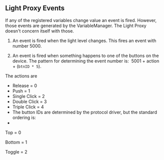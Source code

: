 ## Light Proxy Events

If any of the registered variables change value an event is fired. However, those events are generated by the VariableManager. The Light Proxy doesn't concern itself with those.

1. An event is fired when the light level changes. This fires an event with number 5000.

2. An event is fired when something happens to one of the buttons on the device. The pattern for determining the event number is:  5001 + action + (`btnID * 5`).

The actions are

- Release = 0
- Push = 1
- Single Click = 2
- Double Click = 3
- Triple Click = 4
- The button IDs are determined by the protocol driver, but the standard ordering is:
- 
Top = 0

Bottom = 1

Toggle = 2